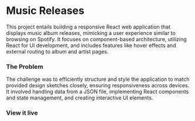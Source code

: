 # Music Releases

This project entails building a responsive React web application that displays music album releases, mimicking a user experience similar to browsing on Spotify. It focuses on component-based architecture, utilizing React for UI development, and includes features like hover effects and external routing to album and artist pages.


### The Problem

The challenge was to efficiently structure and style the application to match provided design sketches closely, ensuring responsiveness across devices. It involved handling data from a JSON file, implementing React components and state management, and creating interactive UI elements.

### View it live

